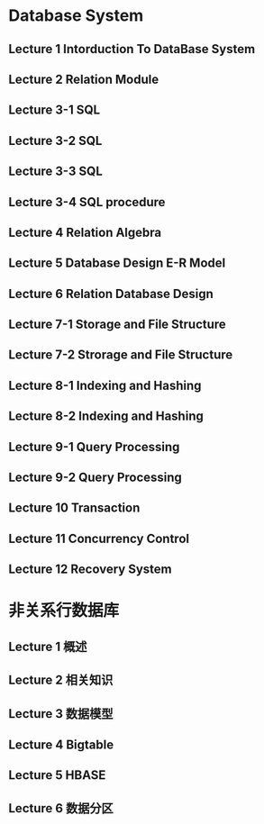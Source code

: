 # Database System



## Lecture 1 Intorduction To DataBase System

## Lecture 2 Relation Module 

## Lecture 3-1 SQL

## Lecture 3-2 SQL

## Lecture 3-3 SQL

## Lecture 3-4 SQL procedure

## Lecture 4 Relation Algebra

## Lecture 5 Database Design E-R Model

## Lecture 6 Relation Database Design

## Lecture 7-1 Storage and File Structure

## Lecture 7-2 Strorage and File Structure 

## Lecture 8-1 Indexing and Hashing 

## Lecture 8-2 Indexing and Hashing 

## Lecture 9-1 Query Processing 

## Lecture 9-2 Query Processing 

## Lecture 10 Transaction

## Lecture 11 Concurrency  Control 

## Lecture 12 Recovery System

# 非关系行数据库

## Lecture 1 概述

## Lecture 2 相关知识

## Lecture 3 数据模型

## Lecture 4 Bigtable 

## Lecture 5 HBASE 

## Lecture 6 数据分区

